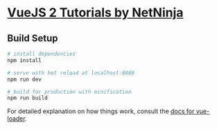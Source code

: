 # [VueJS 2 Tutorials by NetNinja](http://courses.mindvalleyacademy.com/modern-master/masterclass/invite/control?utm_source=maropost-broadcast&utm_medium=email&utm_campaign=launch-bmm-may-2017&utm_content=email-02-2017-05-06&utm_term=[list_exl]&name=Edwin%20&email=edwinchen85@gmail.com&mpweb=583-3369838-743289755)

## Build Setup

``` bash
# install dependencies
npm install

# serve with hot reload at localhost:8080
npm run dev

# build for production with minification
npm run build
```

For detailed explanation on how things work, consult the [docs for vue-loader](http://vuejs.github.io/vue-loader).
